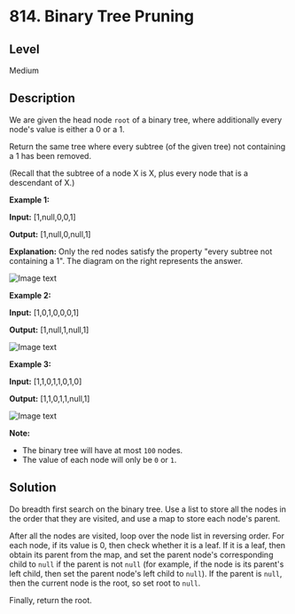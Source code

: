 # 814. Binary Tree Pruning
## Level
Medium

## Description
We are given the head node `root` of a binary tree, where additionally every node's value is either a 0 or a 1.

Return the same tree where every subtree (of the given tree) not containing a 1 has been removed.

(Recall that the subtree of a node X is X, plus every node that is a descendant of X.)

**Example 1:**

**Input:** [1,null,0,0,1]

**Output:** [1,null,0,null,1]

**Explanation:** Only the red nodes satisfy the property "every subtree not containing a 1". The diagram on the right represents the answer.

![Image text](https://s3-lc-upload.s3.amazonaws.com/uploads/2018/04/06/1028_2.png)

**Example 2:**

**Input:** [1,0,1,0,0,0,1]

**Output:** [1,null,1,null,1]

![Image text](https://s3-lc-upload.s3.amazonaws.com/uploads/2018/04/06/1028_1.png)

**Example 3:**

**Input:** [1,1,0,1,1,0,1,0]

**Output:** [1,1,0,1,1,null,1]

![Image text](https://s3-lc-upload.s3.amazonaws.com/uploads/2018/04/05/1028.png)

**Note:**

* The binary tree will have at most `100` nodes.
* The value of each node will only be `0` or `1`.

## Solution
Do breadth first search on the binary tree. Use a list to store all the nodes in the order that they are visited, and use a map to store each node's parent.

After all the nodes are visited, loop over the node list in reversing order. For each node, if its value is 0, then check whether it is a leaf. If it is a leaf, then obtain its parent from the map, and set the parent node's corresponding child to `null` if the parent is not `null` (for example, if the node is its parent's left child, then set the parent node's left child to `null`). If the parent is `null`, then the current node is the root, so set root to `null`.

Finally, return the root.
